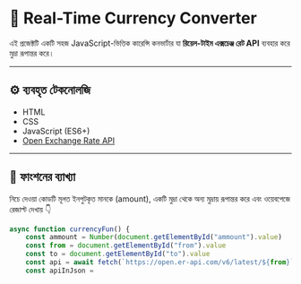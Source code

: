 # 💱 Real-Time Currency Converter

এই প্রজেক্টটি একটি সহজ JavaScript-ভিত্তিক কারেন্সি কনভার্টার যা **রিয়েল-টাইম এক্সচেঞ্জ রেট API** ব্যবহার করে মুদ্রা রূপান্তর করে।

---

## ⚙️ ব্যবহৃত টেকনোলজি
- HTML
- CSS
- JavaScript (ES6+)
- [Open Exchange Rate API](https://open.er-api.com/v6/latest/USD)

---

## 🧠 ফাংশনের ব্যাখ্যা

নিচে দেওয়া কোডটি মূলত ইনপুটকৃত মানকে (amount), একটি মুদ্রা থেকে অন্য মুদ্রায় রূপান্তর করে এবং ওয়েবপেজে রেজাল্ট দেখায় 👇

```javascript
async function currencyFun() {
    const ammount = Number(document.getElementById("ammount").value)
    const from = document.getElementById("from").value
    const to = document.getElementById("to").value
    const api = await fetch(`https://open.er-api.com/v6/latest/${from}`)
    const apiInJson =
